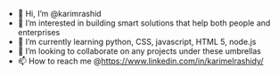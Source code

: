 - 👋 Hi, I’m @karimrashid
- 👀 I’m interested in building smart solutions that help both people and enterprises
- 🌱 I’m currently learning python, CSS, javascript, HTML 5, node.js
- 💞️ I’m looking to collaborate on any projects under these umbrellas
- 📫 How to reach me @https://www.linkedin.com/in/karimelrashidy/

<!---
karimrashid/karimrashid is a ✨ special ✨ repository because its `README.md` (this file) appears on your GitHub profile.
You can click the Preview link to take a look at your changes.
--->
